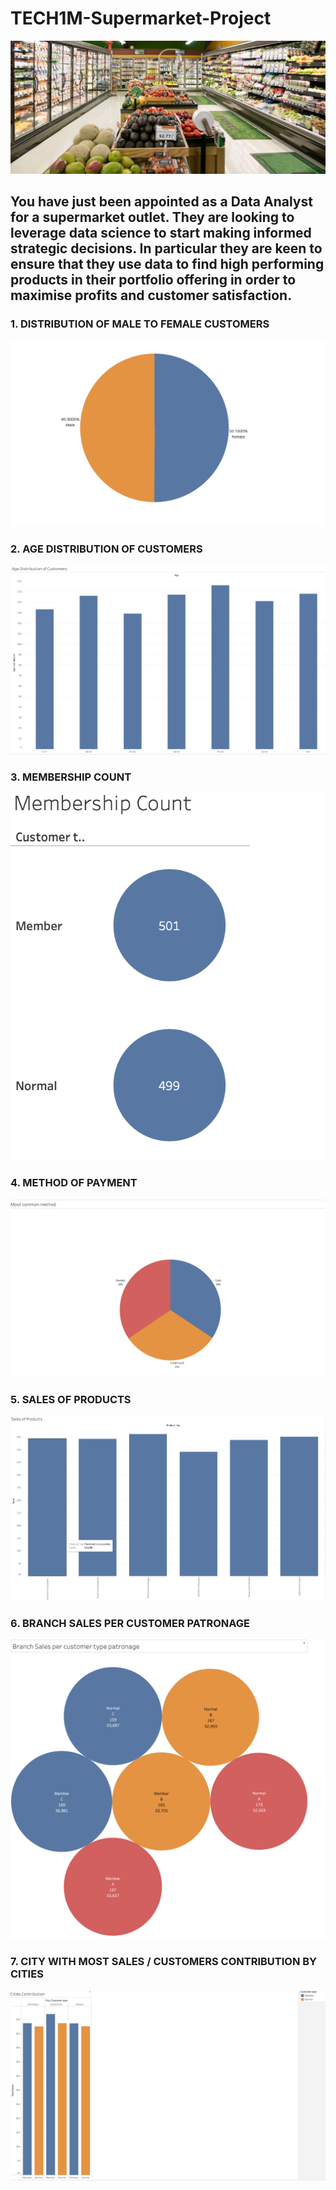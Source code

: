 # TECH1M-Supermarket-Project
![](supermarket-header.jpeg)

## You have just been appointed as a Data Analyst for a supermarket outlet. They are looking to leverage data science to start making informed strategic decisions. In particular they are keen to ensure that they use data to find high performing products in their portfolio offering in order to maximise profits and customer satisfaction.

###  1. DISTRIBUTION OF MALE TO FEMALE CUSTOMERS
![](Male-to-female.png)

### 2. AGE DISTRIBUTION OF CUSTOMERS
![](Age_distribution.png)

### 3. MEMBERSHIP COUNT

![](membership_count.png)

### 4. METHOD OF PAYMENT

![](most_common_method.png)

### 5. SALES OF PRODUCTS

![](Product_sales.png)

### 6. BRANCH SALES PER CUSTOMER PATRONAGE

![](branch_sales_by_customer.png)

### 7. CITY WITH MOST SALES / CUSTOMERS CONTRIBUTION BY CITIES

![](city_contribution.png)
